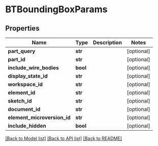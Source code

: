 # BTBoundingBoxParams

## Properties
Name | Type | Description | Notes
------------ | ------------- | ------------- | -------------
**part_query** | **str** |  | [optional] 
**part_id** | **str** |  | [optional] 
**include_wire_bodies** | **bool** |  | [optional] 
**display_state_id** | **str** |  | [optional] 
**workspace_id** | **str** |  | [optional] 
**element_id** | **str** |  | [optional] 
**sketch_id** | **str** |  | [optional] 
**document_id** | **str** |  | [optional] 
**element_microversion_id** | **str** |  | [optional] 
**include_hidden** | **bool** |  | [optional] 

[[Back to Model list]](../README.md#documentation-for-models) [[Back to API list]](../README.md#documentation-for-api-endpoints) [[Back to README]](../README.md)


